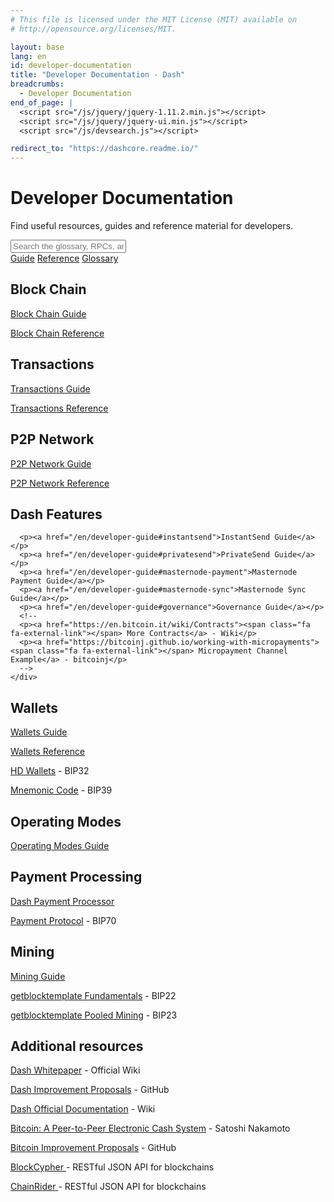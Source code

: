 ```yaml
---
# This file is licensed under the MIT License (MIT) available on
# http://opensource.org/licenses/MIT.

layout: base
lang: en
id: developer-documentation
title: "Developer Documentation - Dash"
breadcrumbs:
  - Developer Documentation
end_of_page: |
  <script src="/js/jquery/jquery-1.11.2.min.js"></script>
  <script src="/js/jquery/jquery-ui.min.js"></script>
  <script src="/js/devsearch.js"></script>

redirect_to: "https://dashcore.readme.io/"
---
```

<link rel="stylesheet" href="/css/jquery-ui.min.css">

# Developer Documentation

<p class="summary">Find useful resources, guides and reference material for developers.</p>

<input id="glossary_term" class="glossary_term" placeholder="Search the glossary, RPCs, and more">

<div class="docreference">
<a href="/en/developer-guide"><span class="fa fa-info-circle fa-2x"></span><span>Guide</span></a>
<a href="/en/developer-reference"><span class="fa fa-book fa-2x"></span><span>Reference</span></a>
<!-- <a href="/en/developer-examples"><span class="fa fa-code fa-2x"></span><span>Examples</span></a> -->
<a href="/en/developer-glossary"><span class="fa fa-font fa-2x"></span><span>Glossary</span></a>
</div>

<div class="resources">
  <div><div>
      <h2 id="block_chain"><span class="fa fa-cube fa-lg"></span> Block Chain</h2>
      <p><a href="/en/developer-guide#block-chain">Block Chain Guide</a></p>
      <p><a href="/en/developer-reference#block-chain">Block Chain Reference</a></p>
    </div><div>
      <h2 id="transactions"><span class="fa fa-exchange fa-lg"></span> Transactions</h2>
      <p><a href="/en/developer-guide#transactions">Transactions Guide</a></p>
      <p><a href="/en/developer-reference#transactions">Transactions Reference</a></p>
      <!-- <p><a href="/en/developer-examples#transactions">Transaction Examples</a></p> -->
    </div>
  </div>
  <div>
    <div>
      <h2 id="p2p-network"><span class="fa fa-share-alt fa-lg"></span> P2P Network</h2>
      <p><a href="/en/developer-guide#p2p-network">P2P Network Guide</a></p>
      <p><a href="/en/developer-reference#p2p-network">P2P Network Reference</a></p>
      <!-- <p><a href="/en/developer-examples#p2p-network">P2P Network Examples</a></p> -->
      <!--<p><a href="https://en.bitcoin.it/wiki/Protocol_specification"><span class="fa fa-external-link"></span> Full Protocol Specification</a> - Wiki</p>-->
    </div><div>
      <h2 id="contracts"><span class="fa fa-sitemap fa-lg fa-rotate-270"></span> Dash Features</h2>
      <!-- <p><a href="/en/developer-guide#contracts">Contracts Guide</a></p> -->

      <p><a href="/en/developer-guide#instantsend">InstantSend Guide</a></p>
      <p><a href="/en/developer-guide#privatesend">PrivateSend Guide</a></p>
      <p><a href="/en/developer-guide#masternode-payment">Masternode Payment Guide</a></p>
      <p><a href="/en/developer-guide#masternode-sync">Masternode Sync Guide</a></p>
      <p><a href="/en/developer-guide#governance">Governance Guide</a></p>
      <!--
      <p><a href="https://en.bitcoin.it/wiki/Contracts"><span class="fa fa-external-link"></span> More Contracts</a> - Wiki</p>
      <p><a href="https://bitcoinj.github.io/working-with-micropayments"><span class="fa fa-external-link"></span> Micropayment Channel Example</a> - bitcoinj</p>
      -->
    </div>
  </div>
  <div>
    <div>
      <h2 id="wallets"><span class="fa fa-btc fa-lg"></span> Wallets</h2>
      <p><a href="/en/developer-guide#wallets">Wallets Guide</a></p>
      <p><a href="/en/developer-reference#wallets">Wallets Reference</a></p>
      <p><a href="https://github.com/bitcoin/bips/blob/master/bip-0032.mediawiki"><span class="fa fa-external-link"></span> HD Wallets</a> - BIP32</p>
      <p><a href="https://github.com/bitcoin/bips/blob/master/bip-0039.mediawiki"><span class="fa fa-external-link"></span> Mnemonic Code</a> - BIP39</p>
    </div><div>
      <h2 id="operating_modes"><span class="fa fa-cogs fa-lg"></span> Operating Modes</h2>
      <p><a href="/en/developer-guide#operating-modes">Operating Modes Guide</a></p>
    </div>
  </div>
  <div>
    <div>
      <h2 id="payment-processing"><span class="fa fa-cart-plus fa-lg"></span> Payment Processing</h2>
      <!--
      <p><a href="/en/developer-guide#payment-processing">Payment Processing Guide</a></p>
      <p><a href="/en/developer-examples#payment-processing">Payment Processing Examples</a></p>
      -->
      <p><a href="https://dashpay.atlassian.net/wiki/spaces/DOC/pages/86278547/Dash+Payment+Processor"><span class="fa fa-external-link"></span> Dash Payment Processor</a></p>
      <p><a href="https://github.com/bitcoin/bips/blob/master/bip-0070.mediawiki"><span class="fa fa-external-link"></span> Payment Protocol</a> - BIP70</p>
    </div><div>
      <h2 id="mining"><span class="fa fa-puzzle-piece fa-lg"></span> Mining</h2>
      <p><a href="/en/developer-guide#mining">Mining Guide</a></p>
      <p><a href="https://github.com/bitcoin/bips/blob/master/bip-0022.mediawiki"><span class="fa fa-external-link"></span> getblocktemplate Fundamentals</a> - BIP22</p>
      <p><a href="https://github.com/bitcoin/bips/blob/master/bip-0023.mediawiki"><span class="fa fa-external-link"></span> getblocktemplate Pooled Mining</a> - BIP23</p>
    </div>
  </div>
</div>

<div class="resourcesmore"><div>
  <h2 id="additional-resources"><span class="fa fa-link fa-lg"></span> Additional resources</h2>
  <p><a href="https://dashpay.atlassian.net/wiki/spaces/DOC/pages/5472261/Whitepaper"><span class="fa fa-external-link"></span> Dash Whitepaper</a> - Official Wiki</p>
  <p><a href="https://github.com/dashpay/dips#readme"><span class="fa fa-external-link"></span> Dash Improvement Proposals</a> - GitHub</p>
  <p><a href="https://dashpay.atlassian.net/wiki/spaces/DOC/pages"><span class="fa fa-external-link"></span> Dash Official Documentation</a> - Wiki</p>
  <p><a href="/en/bitcoin-paper"><span class="fa fa-external-link"></span> Bitcoin: A Peer-to-Peer Electronic Cash System</a> - Satoshi Nakamoto</p>
  <p><a href="https://github.com/bitcoin/bips#readme"><span class="fa fa-external-link"></span> Bitcoin Improvement Proposals</a> - GitHub</p>

  <p><a href="https://www.blockcypher.com/dev/dash/"><span class="fa fa-external-link"></span> BlockCypher </a> - RESTful JSON API for blockchains</p>
  <p><a href="https://www.chainrider.io/docs/dash/"><span class="fa fa-external-link"></span> ChainRider </a> - RESTful JSON API for blockchains</p>
  <!--<p><a href="https://github.com/minium/Bitcoin-Spec"><span class="fa fa-external-link"></span> Bitcoin Developer Reference (working paper)</a> - Krzysztof Okupski</p>-->
  <!--<p><a href="https://bitcoinj.github.io/#documentation"><span class="fa fa-external-link"></span> Bitcoinj Developer Documentation</a> - bitcoinj.org</p>-->
  <!--<p><a href="https://programmingblockchain.gitbooks.io/programmingblockchain/content/"><span class="fa fa-external-link"></span> The C# Bitcoin book (NBitcoin Developer Documentation)</a> - Nicolas Dorier</p>-->
</div></div>
